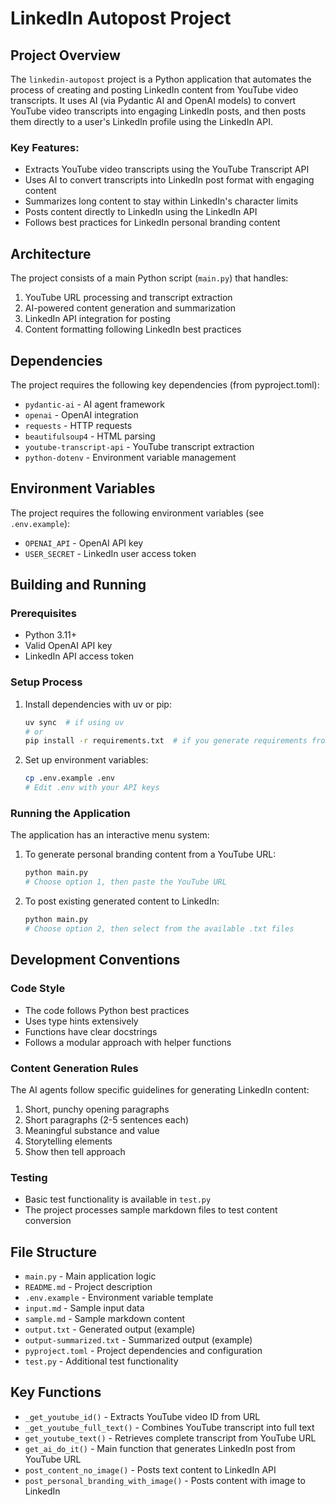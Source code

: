 # LinkedIn Autopost Project

## Project Overview

The `linkedin-autopost` project is a Python application that automates the process of creating and posting LinkedIn content from YouTube video transcripts. It uses AI (via Pydantic AI and OpenAI models) to convert YouTube video transcripts into engaging LinkedIn posts, and then posts them directly to a user's LinkedIn profile using the LinkedIn API.

### Key Features:
- Extracts YouTube video transcripts using the YouTube Transcript API
- Uses AI to convert transcripts into LinkedIn post format with engaging content
- Summarizes long content to stay within LinkedIn's character limits
- Posts content directly to LinkedIn using the LinkedIn API
- Follows best practices for LinkedIn personal branding content

## Architecture

The project consists of a main Python script (`main.py`) that handles:
1. YouTube URL processing and transcript extraction
2. AI-powered content generation and summarization
3. LinkedIn API integration for posting
4. Content formatting following LinkedIn best practices

## Dependencies

The project requires the following key dependencies (from pyproject.toml):
- `pydantic-ai` - AI agent framework
- `openai` - OpenAI integration
- `requests` - HTTP requests
- `beautifulsoup4` - HTML parsing
- `youtube-transcript-api` - YouTube transcript extraction
- `python-dotenv` - Environment variable management

## Environment Variables

The project requires the following environment variables (see `.env.example`):
- `OPENAI_API` - OpenAI API key
- `USER_SECRET` - LinkedIn user access token

## Building and Running

### Prerequisites
- Python 3.11+
- Valid OpenAI API key
- LinkedIn API access token

### Setup Process
1. Install dependencies with uv or pip:
   ```bash
   uv sync  # if using uv
   # or
   pip install -r requirements.txt  # if you generate requirements from pyproject.toml
   ```

2. Set up environment variables:
   ```bash
   cp .env.example .env
   # Edit .env with your API keys
   ```

### Running the Application
The application has an interactive menu system:

1. To generate personal branding content from a YouTube URL:
   ```bash
   python main.py
   # Choose option 1, then paste the YouTube URL
   ```

2. To post existing generated content to LinkedIn:
   ```bash
   python main.py
   # Choose option 2, then select from the available .txt files
   ```

## Development Conventions

### Code Style
- The code follows Python best practices
- Uses type hints extensively
- Functions have clear docstrings
- Follows a modular approach with helper functions

### Content Generation Rules
The AI agents follow specific guidelines for generating LinkedIn content:
1. Short, punchy opening paragraphs
2. Short paragraphs (2-5 sentences each)
3. Meaningful substance and value
4. Storytelling elements
5. Show then tell approach

### Testing
- Basic test functionality is available in `test.py`
- The project processes sample markdown files to test content conversion

## File Structure
- `main.py` - Main application logic
- `README.md` - Project description
- `.env.example` - Environment variable template
- `input.md` - Sample input data
- `sample.md` - Sample markdown content
- `output.txt` - Generated output (example)
- `output-summarized.txt` - Summarized output (example)
- `pyproject.toml` - Project dependencies and configuration
- `test.py` - Additional test functionality

## Key Functions
- `_get_youtube_id()` - Extracts YouTube video ID from URL
- `_get_youtube_full_text()` - Combines YouTube transcript into full text
- `get_youtube_text()` - Retrieves complete transcript from YouTube URL
- `get_ai_do_it()` - Main function that generates LinkedIn post from YouTube URL
- `post_content_no_image()` - Posts text content to LinkedIn API
- `post_personal_branding_with_image()` - Posts content with image to LinkedIn